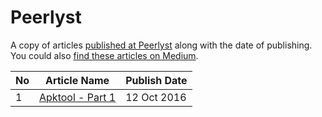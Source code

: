 # Peerlyst

A copy of articles [published at Peerlyst](https://www.peerlyst.com/users/hack-with-github) along with the date of publishing. You could also [find these articles on Medium](https://medium.com/@HackwithGithub).

| No | Article Name | Publish Date | 
|----|----|----|
| 1 | [Apktool - Part 1](https://github.com/Hack-with-Github/Peerlyst/blob/master/Articles/Apktool.md)  | 12 Oct 2016 |
